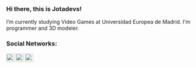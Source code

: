 ### Hi there, this is Jotadevs!

I’m currently studying Video Games at Universidad Europea de Madrid.
I'm programmer and 3D modeler.

### Social Networks:

[<img align="left" alt="Jotadevs | ArtStation" width="22px" src="https://i.pinimg.com/originals/b6/64/05/b664058c1ae866ff9371e1ffdd36ad99.png" />][ArtStation]
[<img align="left" alt="Jotadevs | Instagram" width="22px" src="https://upload.wikimedia.org/wikipedia/commons/thumb/e/e7/Instagram_logo_2016.svg/768px-Instagram_logo_2016.svg.png" />][Instagram]
[<img align="left" alt="Jotadevs | Twitter" width="22px" src="https://assets.stickpng.com/images/580b57fcd9996e24bc43c53e.png" />][Twitter]

 [ArtStation]: https://jotadevs.artstation.com/
 [Instagram]: https://www.instagram.com/jotadevs/
 [Twitter]: https://twitter.com/jotajotadevs
<!--
**Jotadevs/Jotadevs** is a ✨ _special_ ✨ repository because its `README.md` (this file) appears on your GitHub profile.


Here are some ideas to get you started:

- 🔭 I’m currently working on ...
- 🌱 I’m currently learning ...
- 👯 I’m looking to collaborate on ...
- 🤔 I’m looking for help with ...
- 💬 Ask me about ...
- 📫 How to reach me: ...
- 😄 Pronouns: ...
- ⚡ Fun fact: ...
-->

